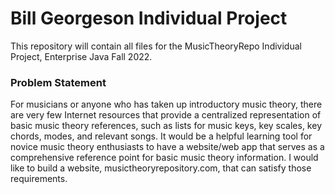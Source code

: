 # Bill Georgeson Individual Project 

This repository will contain all files for the MusicTheoryRepo Individual Project, Enterprise Java Fall 2022.

### Problem Statement

For musicians or anyone who has taken up introductory music theory, there are very few Internet resources that provide a centralized representation of basic music theory references, such as lists for music keys, key scales, key chords, modes, and relevant songs.  It would be a helpful learning tool for novice music theory enthusiasts to have a website/web app that serves as a comprehensive reference point for basic music theory information.  I would like to build a website, musictheoryrepository.com, that can satisfy those requirements.         
